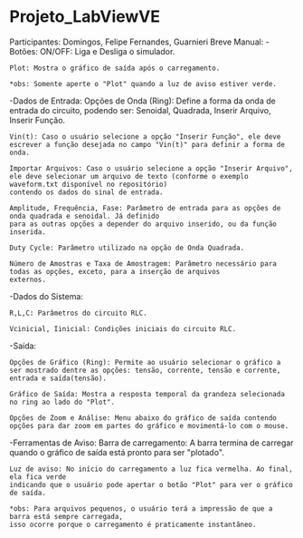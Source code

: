 # Projeto_LabViewVE
Participantes: Domingos, Felipe Fernandes, Guarnieri
Breve Manual:
-Botões:
	ON/OFF: Liga e Desliga o simulador.

	Plot: Mostra o gráfico de saída após o carregamento.

	*obs: Somente aperte o "Plot" quando a luz de aviso estiver verde.
-Dados de Entrada:
	Opções de Onda (Ring): Define a forma da onda de entrada do circuito, podendo ser: Senoidal, Quadrada, Inserir Arquivo, Inserir Função. 

	Vin(t): Caso o usuário selecione a opção "Inserir Função", ele deve escrever a função desejada no campo "Vin(t)" para definir a forma de onda.
	
	Importar Arquivos: Caso o usuário selecione a opção "Inserir Arquivo", ele deve selecionar um arquivo de texto (conforme o exemplo waveform.txt disponível no repositório)
 	contendo os dados do sinal de entrada.
	
	Amplitude, Frequência, Fase: Parâmetro de entrada para as opções de onda quadrada e senoidal. Já definido
	para as outras opções a depender do arquivo inserido, ou da função inserida.

	Duty Cycle: Parâmetro utilizado na opção de Onda Quadrada.

	Número de Amostras e Taxa de Amostragem: Parâmetro necessário para todas as opções, exceto, para a inserção de arquivos
	externos.

-Dados do Sistema: 
	
	R,L,C: Parâmetros do circuito RLC.

	Vcinicial, Iinicial: Condições iniciais do circuito RLC. 

-Saída:
	
	Opções de Gráfico (Ring): Permite ao usuário selecionar o gráfico a ser mostrado dentre as opções: tensão, corrente, tensão e corrente, entrada e saída(tensão). 

	Gráfico de Saída: Mostra a resposta temporal da grandeza selecionada no ring ao lado do "Plot".

	Opções de Zoom e Análise: Menu abaixo do gráfico de saída contendo opções para dar zoom em partes do gráfico e movimentá-lo com o mouse. 

	
	
	
-Ferramentas de Aviso:
	Barra de carregamento: A barra termina de carregar quando o gráfico de saída está
	pronto para ser "plotado".

	Luz de aviso: No início do carregamento a luz fica vermelha. Ao final, ela fica verde
	indicando que o usuário pode apertar o botão "Plot" para ver o gráfico de saída.

	*obs: Para arquivos pequenos, o usuário terá a impressão de que a barra está sempre carregada,
	isso ocorre porque o carregamento é praticamente instantâneo.

  


